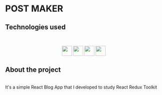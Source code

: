 # POST MAKER

## Technologies used
<br/>
<p align="center">
<img src="https://cdn.jsdelivr.net/gh/devicons/devicon/icons/react/react-original.svg" width="32px"/>
<img src="https://cdn.jsdelivr.net/gh/devicons/devicon/icons/typescript/typescript-original.svg" width="32px"/>
<img src="https://cdn.jsdelivr.net/gh/devicons/devicon/icons/redux/redux-original.svg" width="32px"/>
<img src="https://cdn.jsdelivr.net/gh/devicons/devicon/icons/tailwindcss/tailwindcss-plain.svg" width="32px"/>
</p>

## About the project
<br/>
It's a simple React Blog App that I developed to study React Redux Toolkit
